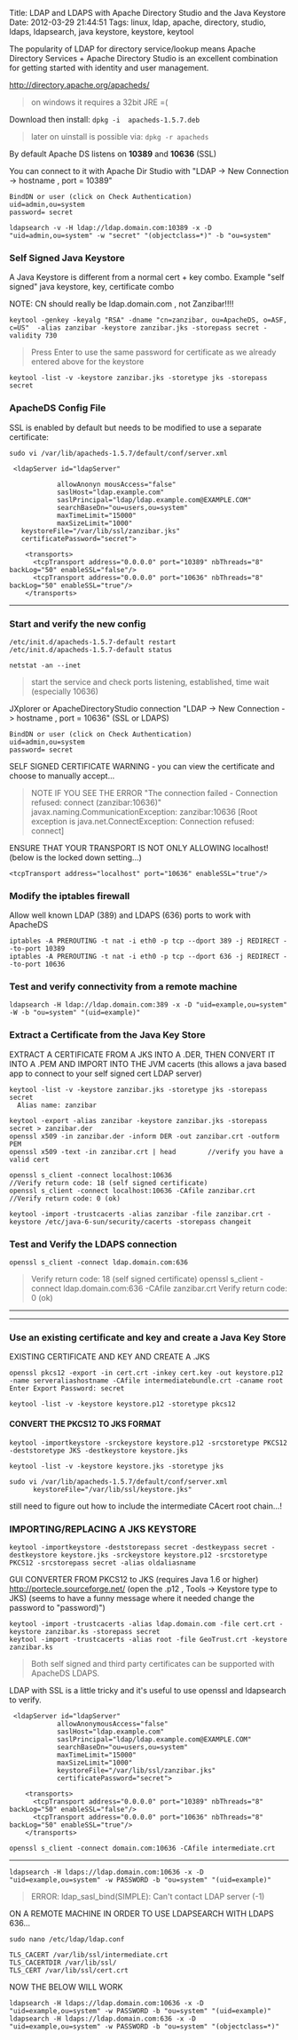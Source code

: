 Title: LDAP and LDAPS with Apache Directory Studio and the Java Keystore
Date: 2012-03-29 21:44:51
Tags: linux, ldap, apache, directory, studio, ldaps, ldapsearch, java keystore, keystore, keytool

The popularity of LDAP for directory service/lookup means Apache Directory Services + Apache Directory Studio is an excellent combination for getting started with identity and user management.

<http://directory.apache.org/apacheds/>
> on windows it requires a 32bit JRE =(

Download then install: `dpkg -i  apacheds-1.5.7.deb`
> later on uinstall is possible via: `dpkg -r apacheds`

By default Apache DS listens on **10389** and **10636** (SSL)

You can connect to it with Apache Dir Studio with "LDAP -> New Connection -> hostname , port = 10389"

    BindDN or user (click on Check Authentication)
    uid=admin,ou=system
    password= secret
    
    ldapsearch -v -H ldap://ldap.domain.com:10389 -x -D "uid=admin,ou=system" -w "secret" "(objectclass=*)" -b "ou=system"

### Self Signed Java Keystore
A Java Keystore is different from a normal cert + key combo. Example "self signed" java keystore, key, certificate combo

NOTE: CN should really be ldap.domain.com , not Zanzibar!!!!

    keytool -genkey -keyalg "RSA" -dname "cn=zanzibar, ou=ApacheDS, o=ASF, c=US"  -alias zanzibar -keystore zanzibar.jks -storepass secret -validity 730
> Press Enter to use the same password for certificate as we already entered above for the keystore

    keytool -list -v -keystore zanzibar.jks -storetype jks -storepass secret


### ApacheDS Config File
SSL is enabled by default but needs to be modified to use a separate certificate:

`sudo vi /var/lib/apacheds-1.5.7/default/conf/server.xml`

     <ldapServer id="ldapServer"
    
                allowAnonyn mousAccess="false"
                saslHost="ldap.example.com"
                saslPrincipal="ldap/ldap.example.com@EXAMPLE.COM"
                searchBaseDn="ou=users,ou=system"
                maxTimeLimit="15000"
                maxSizeLimit="1000"
       keystoreFile="/var/lib/ssl/zanzibar.jks"
       certificatePassword="secret">
    
        <transports>
          <tcpTransport address="0.0.0.0" port="10389" nbThreads="8" backLog="50" enableSSL="false"/>
          <tcpTransport address="0.0.0.0" port="10636" nbThreads="8" backLog="50" enableSSL="true"/>
        </transports>
    
- - -
### Start and verify the new config
    /etc/init.d/apacheds-1.5.7-default restart
    /etc/init.d/apacheds-1.5.7-default status
    
    netstat -an --inet
> start the service and check ports listening, established, time wait (especially 10636)

JXplorer or ApacheDirectoryStudio connection "LDAP -> New Connection -> hostname , port = 10636" (SSL or LDAPS)

    BindDN or user (click on Check Authentication)
    uid=admin,ou=system 
    password= secret     
    
SELF SIGNED CERTIFICATE WARNING - you can view the certificate and choose to manually accept...

> NOTE IF YOU SEE THE ERROR "The connection failed - Connection refused: connect (zanzibar:10636)"  
    javax.naming.CommunicationException: zanzibar:10636 [Root exception is java.net.ConnectException: Connection refused: connect]

ENSURE THAT YOUR TRANSPORT IS NOT ONLY ALLOWING localhost! (below is the locked down setting...)

    <tcpTransport address="localhost" port="10636" enableSSL="true"/>

### Modify the iptables firewall

Allow well known LDAP (389) and LDAPS (636) ports to work with ApacheDS

    iptables -A PREROUTING -t nat -i eth0 -p tcp --dport 389 -j REDIRECT --to-port 10389
    iptables -A PREROUTING -t nat -i eth0 -p tcp --dport 636 -j REDIRECT --to-port 10636
    
### Test and verify connectivity from a remote machine
    ldapsearch -H ldap://ldap.domain.com:389 -x -D "uid=example,ou=system" -W -b "ou=system" "(uid=example)"

### Extract a Certificate from the Java Key Store
EXTRACT A CERTIFICATE FROM A JKS INTO A .DER, THEN CONVERT IT INTO A .PEM AND IMPORT INTO THE JVM cacerts
(this allows a java based app to connect to your self signed cert LDAP server)

    keytool -list -v -keystore zanzibar.jks -storetype jks -storepass secret
      Alias name: zanzibar
    
    keytool -export -alias zanzibar -keystore zanzibar.jks -storepass secret > zanzibar.der
    openssl x509 -in zanzibar.der -inform DER -out zanzibar.crt -outform PEM
    openssl x509 -text -in zanzibar.crt | head        //verify you have a valid cert
    
    openssl s_client -connect localhost:10636                           //Verify return code: 18 (self signed certificate)
    openssl s_client -connect localhost:10636 -CAfile zanzibar.crt      //Verify return code: 0 (ok)
    
    keytool -import -trustcacerts -alias zanzibar -file zanzibar.crt -keystore /etc/java-6-sun/security/cacerts -storepass changeit

### Test and Verify the LDAPS connection
    openssl s_client -connect ldap.domain.com:636
> Verify return code: 18 (self signed certificate)
    openssl s_client -connect ldap.domain.com:636 -CAfile zanzibar.crt
> Verify return code: 0 (ok)

- - - - - - - - - - - - - - - - - - - - - - - - - - - - - - - - - - - - - - - - - - - - - - - - - - - 
- - - - - - - - - - - - - - - - - - - - - - - - - - - - - - - - - - - - - - - - - - - - - - - - - - - 
### Use an existing certificate and key and create a Java Key Store
EXISTING CERTIFICATE AND KEY AND CREATE A .JKS

    openssl pkcs12 -export -in cert.crt -inkey cert.key -out keystore.p12 -name serveraliashostname -CAfile intermediatebundle.crt -caname root
    Enter Export Password: secret
    
    keytool -list -v -keystore keystore.p12 -storetype pkcs12

#### CONVERT THE PKCS12 TO JKS FORMAT
    keytool -importkeystore -srckeystore keystore.p12 -srcstoretype PKCS12 -deststoretype JKS -destkeystore keystore.jks
    
    keytool -list -v -keystore keystore.jks -storetype jks

    sudo vi /var/lib/apacheds-1.5.7/default/conf/server.xml 
          keystoreFile="/var/lib/ssl/keystore.jks"

still need to figure out how to include the intermediate CAcert root chain...!


### IMPORTING/REPLACING A JKS KEYSTORE
    keytool -importkeystore -deststorepass secret -destkeypass secret -destkeystore keystore.jks -srckeystore keystore.p12 -srcstoretype PKCS12 -srcstorepass secret -alias oldaliasname

GUI CONVERTER FROM PKCS12 to JKS (requires Java 1.6 or higher)
<http://portecle.sourceforge.net/>  (open the .p12 , Tools -> Keystore type to JKS)
(seems to have a funny message where it needed change the password to "password)")

    keytool -import -trustcacerts -alias ldap.domain.com -file cert.crt -keystore zanzibar.ks -storepass secret
    keytool -import -trustcacerts -alias root -file GeoTrust.crt -keystore zanzibar.ks
> Both self signed and third party certificates can be supported with ApacheDS LDAPS.

LDAP with SSL is a little tricky and it's useful to use openssl and ldapsearch to verify.

    
     <ldapServer id="ldapServer"
                allowAnonymousAccess="false"
                saslHost="ldap.example.com"
                saslPrincipal="ldap/ldap.example.com@EXAMPLE.COM"
                searchBaseDn="ou=users,ou=system"
                maxTimeLimit="15000"
                maxSizeLimit="1000"
                keystoreFile="/var/lib/ssl/zanzibar.jks"
                certificatePassword="secret">
    
        <transports>
          <tcpTransport address="0.0.0.0" port="10389" nbThreads="8" backLog="50" enableSSL="false"/>
          <tcpTransport address="0.0.0.0" port="10636" nbThreads="8" backLog="50" enableSSL="true"/>
        </transports>


`openssl s_client -connect domain.com:10636 -CAfile intermediate.crt`

- - -
    ldapsearch -H ldaps://ldap.domain.com:10636 -x -D "uid=example,ou=system" -w PASSWORD -b "ou=system" "(uid=example)"
> ERROR: ldap_sasl_bind(SIMPLE): Can't contact LDAP server (-1)

ON A REMOTE MACHINE IN ORDER TO USE LDAPSEARCH WITH LDAPS 636...

    sudo nano /etc/ldap/ldap.conf
    
    TLS_CACERT /var/lib/ssl/intermediate.crt
    TLS_CACERTDIR /var/lib/ssl/
    TLS_CERT /var/lib/ssl/cert.crt
    
NOW THE BELOW WILL WORK

    ldapsearch -H ldaps://ldap.domain.com:10636 -x -D "uid=example,ou=system" -w PASSWORD -b "ou=system" "(uid=example)"
    ldapsearch -H ldaps://ldap.domain.com:636 -x -D "uid=example,ou=system" -w PASSWORD -b "ou=system" "(objectclass=*)"

